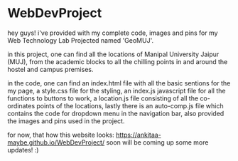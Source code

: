 # WebDevProject

hey guys!
i've provided with my complete code, images and pins for my Web Technology Lab Projected named 'GeoMUJ'.

in this project, one can find all the locations of Manipal University Jaipur (MUJ), from the academic blocks to all the chilling points in and around the hostel and campus premises.

in the code, one can find an index.html file with all the basic sentions for the my page, a style.css file for the styling, an index.js javascript file for all the functions to buttons to work, a location.js file consisting of all the co-ordinates points of the locations, lastly there is an auto-comp.js file which contains the code for dropdown menu in the navigation bar, also provided the images and pins used in the project.

for now, that how this website looks: https://ankitaa-maybe.github.io/WebDevProject/
soon will be coming up some more updates! :)
